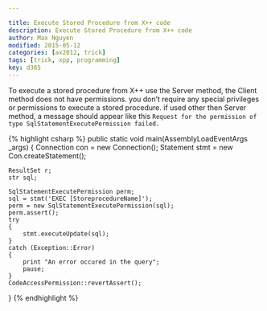 ```yaml
---

title: Execute Stored Procedure from X++ code
description: Execute Stored Procedure from X++ code
author: Max Nguyen
modified: 2015-05-12
categories: [ax2012, trick]
tags: [trick, xpp, programming]
key: d365
---
```


To execute a stored procedure from X++ use the Server method, the Client method does not have permissions. you don’t require any special privileges or permissions to execute a stored procedure. if used other then Server method, a message should appear like this `Request for the permission of type SqlStatementExecutePermission failed.`

{% highlight csharp %}
public static void main(AssemblyLoadEventArgs _args)
{
    Connection con = new Connection();
    Statement stmt = new Con.createStatement();
 
    ResultSet r;
    str sql;
 
    SqlStatementExecutePermission perm;
    sql = stmt('EXEC [StoreprocedureName]');
    perm = new SqlStatementExecutePermission(sql);
    perm.assert();
    try
    {
        stmt.executeUpdate(sql);
    }
    catch (Exception::Error)
    {
        print "An error occured in the query";
        pause;
    }   
    CodeAccessPermission::revertAssert();
}
{% endhighlight %}

